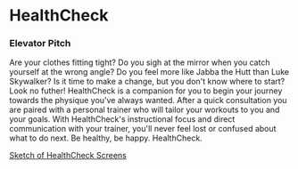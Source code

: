 # **HealthCheck**
### Elevator Pitch
Are your clothes fitting tight? Do you sigh at the mirror when you catch yourself at the wrong angle? Do you feel more like Jabba the Hutt than Luke Skywalker? Is it time to make a change, but you don't know where to start? Look no futher! HealthCheck is a companion for you to begin your journey towards the physique you've always wanted. After a quick consultation you are paired with a personal trainer who will tailor your workouts to you and your goals. With HealthCheck's instructional focus and direct communication with your trainer, you'll never feel lost or confused about what to do next. Be healthy, be happy. HealthCheck.

[Sketch of HealthCheck Screens](/assets/HealthCheckSketch.jpeg)